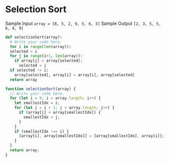 # Selection Sort

Sample Input
`array = [8, 5, 2, 9, 5, 6, 3]`
Sample Output
`[2, 3, 5, 5, 6, 8, 9]`

```python
def selectionSort(array):
  # Write your code here.
  for i in range(len(array)):
  selected = i
  for j in range(i+1, len(array)):
    if array[j] < array[selected]:
      selected = j
  if selected != i:
    array[selected], array[i] = array[i], array[selected]
  return array
```

```javascript
function selectionSort(array) {
  // Write your code here.
  for (let i = 0; i < array.length; i++) {
    let smallestIdx = i;
    for (let j = i + 1; j < array.length; j++) {
      if (array[j] < array[smallestIdx]) {
        smallestIdx = j;
      }
    }
    if (smallestIdx !== i) {
      [array[i], array[smallestIdx]] = [array[smallestIdx], array[i]];
    }
  }
  return array;
}
```
